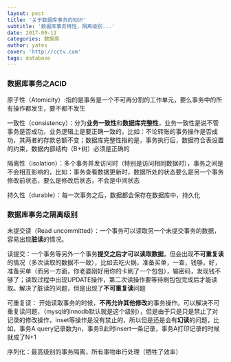 ```yaml
---
layout: post
title: '关于数据库事务的知识'
subtitle: '数据库事务特性，隔离级别...'
date: 2017-09-11
categories: 数据库
author: yates
cover: 'http://cctv.com'
tags: database
---
```


### 数据库事务之ACID
原子性（Atomicity）:指的是事务是一个不可再分割的工作单元，要么事务中的所有操作都发生，要不都不发生

一致性（consistency）：分为**业务一致性**和**数据库完整性**，业务一致性是说不管事务是否成功，业务逻辑上是要正确一致的，比如：不论转账的事务操作是否成功，其两者的存款总额不变；数据库完整性指的是，事务执行后，数据符合表设置的约束，数据内部结构（B+树）必须是正确的

隔离性（isolation）：多个事务并发访问时（特别是访问相同数据时），事务之间是不会相互影响的，比如：事务查看数据更新时，数据所处的状态要么是另一个事务修改前状态，要么是修改后状态，不会是中间状态

持久性（durable）：每一次事务之后，数据都会保存在数据库中，持久化

### 数据库事务之隔离级别
未提交读（Read uncommitted）：一个事务可以读取另一个未提交事务的数据，容易出现**脏读**的情况。

读提交：一个事务等另外一个事务**提交之后才可以读取数据**，但会出现**不可重复读**的情况（多次读取的数据不一致），比如去吃火锅，准备买单，一查，钱够，好，准备买单（而另一方面，你老婆刚好用你的卡刷了一个包包），输密码，发现钱不够了；读取过程中出现UPDATE操作，第二次读操作要等待刷包包完成后才能读取。解决了脏读的问题，但是出现了**不可重复读**问题

可重复读： 开始读取事务的时候，**不再允许其他修改**的事务操作。可以解决不可重复读问题，（mysql的innodb默认就是这个级别），但是由于只是只是禁止了对记录的修改操作，inset等操作是没有禁止的，所以但是还是会有**幻读**的问题，比如，事务A query记录数为n，事务B此时insert一条记录，事务A打印记录的时候就成了N+1

序列化：最高级别的事务隔离，所有事物串行处理（牺牲了效率）
